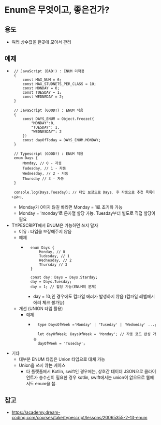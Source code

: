 # Enum은 무엇이고, 좋은건가?

## 용도
 - 여러 상수값을 한곳에 모아서 관리

## 예제
 - ```
    // JavaScript (BAD!) : ENUM 미적용
    {
        const MAX_NUM = 6;
        const MAX_STUDNETS_PER_CLASS = 10;
        const MONDAY = 0;
        const TUESDAY = 1;
        const WEDNEDAY = 2;
    }

    // JavaScript (GOOD!) : ENUM 적용
    {
        const DAYS_ENUM = Object.freeze({
            "MONDAY":0,
            "TUESDAY": 1,
            "WEDNESDAY": 2
        })
        const dayOfToday = DAYS_ENUM.MONDAY;
    }

    // Typescript (GOOD!) : ENUM 적용
    enum Days {
        Monday, // 0 - 자동
        Tudesday, // 1 - 자동 
        Wednesday, // 2 - 자동
        Thursday // 3 - 자동
    }

    console.log(Days.Tuesday); // 타입 보장으로 Days. 후 자동으로 추천 목록이 나온다.
   ```
    - Monday가 0이지 않길 바라면 Monday = 1로 초기화 가능
    - Monday = 'monday'로 문자열 할당 가능. Tuesday부터 별도로 직접 할당이 필요
  - TYPESCRIPT에서 ENUM은 가능하면 쓰지 말자
    - 이유 : 타입을 보장해주지 않음
    - 예제
        - ```
            enum Days {
                Monday, // 0
                Tudesday, // 1
                Wednesday, // 2
                Thursday // 3
            }

            const day: Days = Days.Starday; 
            day = Days.Tuesday;
            day = 1; // 할당 가능(ENUM의 문제)
          ```
            - day = 10;인 경우에도 컴파일 에러가 발생하지 않음 (컴파일 레벨에서 에러 체크 불가능)
    - 개선 (UNION 타입 활용)
        - 예제
            - ```
                type DaysOfWeek ='Monday' | 'Tuseday' | 'Wedneday' ...;

                let dayOfWeek; DaysOfWeek = 'Monday'; // 자동 코드 완성 가능
                dayOfWeek = 'Tuseday';
              ```
  - 기타
    - 대부분 ENUM 타입은 Union 타입으로 대체 가능
    - Union을 쓰지 않는 케이스
        - 타 플랫폼에서 Kotlin, swift인 경우에는, 상호간 데이터 JSON으로 클라이언트가 송수신이 필요한 경우 kotlin, swift에서는 union이 없으므로 웹에서도 enum을 씀.


  ## 참고
   - https://academy.dream-coding.com/courses/take/typescript/lessons/20065355-2-13-enum